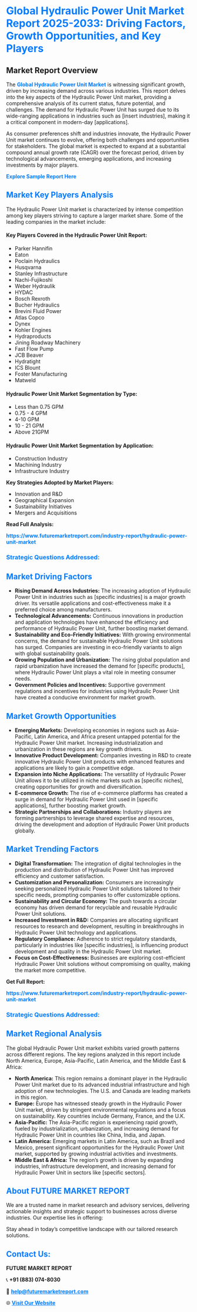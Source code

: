 <h1 style="color: #007BFF;">Global Hydraulic Power Unit Market Report 2025-2033: Driving Factors, Growth Opportunities, and Key Players</h1>

<section id="overview">
<h2>Market Report Overview</h2>
<p>The <a href="https://www.futuremarketreport.com/industry-report/hydraulic-power-unit-market" style="color: #007BFF; text-decoration: none;"><strong>Global Hydraulic Power Unit Market</strong></a> is witnessing significant growth, driven by increasing demand across various industries. This report delves into the key aspects of the Hydraulic Power Unit market, providing a comprehensive analysis of its current status, future potential, and challenges. The demand for Hydraulic Power Unit has surged due to its wide-ranging applications in industries such as [insert industries], making it a critical component in modern-day [applications].</p>
<p>As consumer preferences shift and industries innovate, the Hydraulic Power Unit market continues to evolve, offering both challenges and opportunities for stakeholders. The global market is expected to expand at a substantial compound annual growth rate (CAGR) over the forecast period, driven by technological advancements, emerging applications, and increasing investments by major players.</p>
</section>

<section id="overview">
<p><a href="https://www.futuremarketreport.com/request-sample/reportId=64363" style="color: #007BFF; text-decoration: none;"><strong>Explore Sample Report Here</strong></a></p>
</section>

<section id="key-players">
<h2 style="color: #007BFF;">Market Key Players Analysis</h2>
<p>The Hydraulic Power Unit market is characterized by intense competition among key players striving to capture a larger market share. Some of the leading companies in the market include:</p>
<h4>Key Players Covered in the Hydraulic Power Unit Report:</h4>
<ul><li>Parker Hannifin</li><li>Eaton</li><li>Poclain Hydraulics</li><li>Husqvarna</li><li>Stanley Infrastructure</li><li>Nachi-Fujikoshi</li><li>Weber Hydraulik</li><li>HYDAC</li><li>Bosch Rexroth</li><li>Bucher Hydraulics</li><li>Brevini Fluid Power</li><li>Atlas Copco</li><li>Dynex</li><li>Kohler Engines</li><li>Hydraproducts</li><li>Jining Roadway Machinery</li><li>Fast Flow Pump</li><li>JCB Beaver</li><li>Hydratight</li><li>ICS Blount</li><li>Foster Manufacturing</li><li>Matweld</li></ul>
<h4>Hydraulic Power Unit Market Segmentation by Type:</h4>
<ul><li>Less than 0.75 GPM</li><li>0.75 - 4 GPM</li><li>4-10 GPM</li><li>10 - 21 GPM</li><li>Above 21GPM</li></ul>

<h4>Hydraulic Power Unit Market Segmentation by Application:</h4>
<ul><li>Construction Industry</li><li>Machining Industry</li><li>Infrastructure Industry</li></ul>
<p><strong>Key Strategies Adopted by Market Players:</strong></p>
<ul>
<li>Innovation and R&D</li>
<li>Geographical Expansion</li>
<li>Sustainability Initiatives</li>
<li>Mergers and Acquisitions</li>
</ul>
</section>

<section>
<p><strong>Read Full Analysis: </strong></p><a href="https://www.futuremarketreport.com/industry-report/hydraulic-power-unit-market" style="color: #007BFF; text-decoration: none;"><strong>https://www.futuremarketreport.com/industry-report/hydraulic-power-unit-market</strong></a>
<h3 style="color: #007BFF;">Strategic Questions Addressed:</h3>
</section>

<section id="driving-factors">
<h2 style="color: #007BFF;">Market Driving Factors</h2>
<ul>
<li><strong>Rising Demand Across Industries:</strong> The increasing adoption of Hydraulic Power Unit in industries such as [specific industries] is a major growth driver. Its versatile applications and cost-effectiveness make it a preferred choice among manufacturers.</li>
<li><strong>Technological Advancements:</strong> Continuous innovations in production and application technologies have enhanced the efficiency and performance of Hydraulic Power Unit, further boosting market demand.</li>
<li><strong>Sustainability and Eco-Friendly Initiatives:</strong> With growing environmental concerns, the demand for sustainable Hydraulic Power Unit solutions has surged. Companies are investing in eco-friendly variants to align with global sustainability goals.</li>
<li><strong>Growing Population and Urbanization:</strong> The rising global population and rapid urbanization have increased the demand for [specific products], where Hydraulic Power Unit plays a vital role in meeting consumer needs.</li>
<li><strong>Government Policies and Incentives:</strong> Supportive government regulations and incentives for industries using Hydraulic Power Unit have created a conducive environment for market growth.</li>
</ul>
</section>

<section id="growth-opportunities">
<h2 style="color: #007BFF;">Market Growth Opportunities</h2>
<ul>
<li><strong>Emerging Markets:</strong> Developing economies in regions such as Asia-Pacific, Latin America, and Africa present untapped potential for the Hydraulic Power Unit market. Increasing industrialization and urbanization in these regions are key growth drivers.</li>
<li><strong>Innovative Product Development:</strong> Companies investing in R&D to create innovative Hydraulic Power Unit products with enhanced features and applications are likely to gain a competitive edge.</li>
<li><strong>Expansion into Niche Applications:</strong> The versatility of Hydraulic Power Unit allows it to be utilized in niche markets such as [specific niches], creating opportunities for growth and diversification.</li>
<li><strong>E-commerce Growth:</strong> The rise of e-commerce platforms has created a surge in demand for Hydraulic Power Unit used in [specific applications], further boosting market growth.</li>
<li><strong>Strategic Partnerships and Collaborations:</strong> Industry players are forming partnerships to leverage shared expertise and resources, driving the development and adoption of Hydraulic Power Unit products globally.</li>
</ul>
</section>

<section id="trending-factors">
<h2 style="color: #007BFF;">Market Trending Factors</h2>
<ul>
<li><strong>Digital Transformation:</strong> The integration of digital technologies in the production and distribution of Hydraulic Power Unit has improved efficiency and customer satisfaction.</li>
<li><strong>Customization and Personalization:</strong> Consumers are increasingly seeking personalized Hydraulic Power Unit solutions tailored to their specific needs, prompting companies to offer customizable options.</li>
<li><strong>Sustainability and Circular Economy:</strong> The push towards a circular economy has driven demand for recyclable and reusable Hydraulic Power Unit solutions.</li>
<li><strong>Increased Investment in R&D:</strong> Companies are allocating significant resources to research and development, resulting in breakthroughs in Hydraulic Power Unit technology and applications.</li>
<li><strong>Regulatory Compliance:</strong> Adherence to strict regulatory standards, particularly in industries like [specific industries], is influencing product development and quality in the Hydraulic Power Unit market.</li>
<li><strong>Focus on Cost-Effectiveness:</strong> Businesses are exploring cost-efficient Hydraulic Power Unit solutions without compromising on quality, making the market more competitive.</li>
</ul>
</section>

<section>
<p><strong>Get Full Report: </strong></p><a href="https://www.futuremarketreport.com/industry-report/hydraulic-power-unit-market" style="color: #007BFF; text-decoration: none;"><strong>https://www.futuremarketreport.com/industry-report/hydraulic-power-unit-market</strong></a>
<h3 style="color: #007BFF;">Strategic Questions Addressed:</h3>
</section>


<section id="regional-analysis">
<h2 style="color: #007BFF;">Market Regional Analysis</h2>
<p>The global Hydraulic Power Unit market exhibits varied growth patterns across different regions. The key regions analyzed in this report include North America, Europe, Asia-Pacific, Latin America, and the Middle East & Africa:</p>
<ul>
<li><strong>North America:</strong> This region remains a dominant player in the Hydraulic Power Unit market due to its advanced industrial infrastructure and high adoption of new technologies. The U.S. and Canada are leading markets in this region.</li>
<li><strong>Europe:</strong> Europe has witnessed steady growth in the Hydraulic Power Unit market, driven by stringent environmental regulations and a focus on sustainability. Key countries include Germany, France, and the U.K.</li>
<li><strong>Asia-Pacific:</strong> The Asia-Pacific region is experiencing rapid growth, fueled by industrialization, urbanization, and increasing demand for Hydraulic Power Unit in countries like China, India, and Japan.</li>
<li><strong>Latin America:</strong> Emerging markets in Latin America, such as Brazil and Mexico, present significant opportunities for the Hydraulic Power Unit market, supported by growing industrial activities and investments.</li>
<li><strong>Middle East & Africa:</strong> The region’s growth is driven by expanding industries, infrastructure development, and increasing demand for Hydraulic Power Unit in sectors like [specific sectors].</li>
</ul>
</section>

<footer>
<h2 style="color: #007BFF;">About FUTURE MARKET REPORT</h2>
<p>We are a trusted name in market research and advisory services, delivering actionable insights and strategic support to businesses across diverse industries. Our expertise lies in offering:</p>

<p>Stay ahead in today’s competitive landscape with our tailored research solutions.</p>

<h2 style="color: #007BFF;">Contact Us:</h2>
<p><strong>FUTURE MARKET REPORT</strong></p>
<p>📞 <strong>+91 (883) 074-8030</strong></p>
<p>📧 <strong><a href="mailto:help@futuremarketreport.com" style="color: #007BFF;">help@futuremarketreport.com</a></strong></p>
<p>🌐 <strong><a href="https://www.futuremarketreport.com/" style="color: #007BFF;">Visit Our Website</a></strong></p>
</footer>